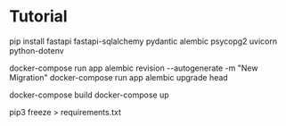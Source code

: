 # Tutorial

pip install fastapi fastapi-sqlalchemy pydantic alembic psycopg2 uvicorn python-dotenv

docker-compose run app alembic revision --autogenerate -m "New Migration"
docker-compose run app alembic upgrade head

docker-compose build
docker-compose up

pip3 freeze > requirements.txt
